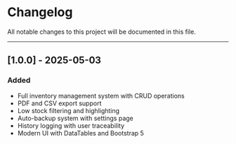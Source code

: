# Changelog

All notable changes to this project will be documented in this file.

---

## [1.0.0] - 2025-05-03

### Added
- Full inventory management system with CRUD operations
- PDF and CSV export support
- Low stock filtering and highlighting
- Auto-backup system with settings page
- History logging with user traceability
- Modern UI with DataTables and Bootstrap 5
